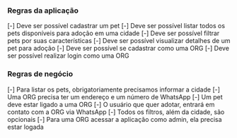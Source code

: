 ### Regras da aplicação
[-] Deve ser possível cadastrar um pet
[-] Deve ser possível listar todos os pets disponíveis para adoção em uma cidade
[-] Deve ser possível filtrar pets por suas características
[-] Deve ser possível visualizar detalhes de um pet para adoção
[-] Deve ser possível se cadastrar como uma ORG
[-] Deve ser possível realizar login como uma ORG

### Regras de negócio
[-] Para listar os pets, obrigatoriamente precisamos informar a cidade
[-] Uma ORG precisa ter um endereço e um número de WhatsApp
[-] Um pet deve estar ligado a uma ORG
[-] O usuário que quer adotar, entrará em contato com a ORG via WhatsApp
[-] Todos os filtros, além da cidade, são opcionais
[-] Para uma ORG acessar a aplicação como admin, ela precisa estar logada